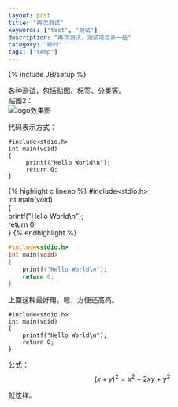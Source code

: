 ```yaml
---
layout: post
title: "再次测试"
keywords: ["test", "测试"]
description: "再次测试，测试项目多一些"
category: "临时"
tags: ["temp"]
---
```

{% include JB/setup %}

各种测试，包括贴图、标签、分类等。  
贴图2：  
![logo效果图](https://github.com/2576562185/nhacker.com/blob/gh-pages/_posts/images/logo.png?raw=true)

代码表示方式：  

    #include<stdio.h>  
    int main(void)  
    {  
         printf("Hello World\n");  
         return 0;  
    }

{% highlight c lineno %}
#include<stdio.h>  
int main(void)  
{  
    printf("Hello World\n");  
    return 0;  
}
{% endhighlight %}

```c
#include<stdio.h>  
int main(void)  
{  
    printf("Hello World\n");  
    return 0;  
}
```
上面这种最好用，嗯，方便还高亮。

```
#include<stdio.h>  
int main(void)  
{  
    printf("Hello World\n");  
    return 0;  
}
```

公式：
$$(x+y)^2=x^2+2xy+y^2$$

就这样。
